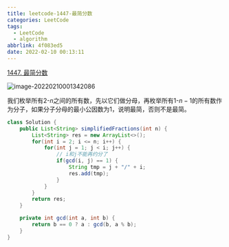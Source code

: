 ```yaml
---
title: leetcode-1447-最简分数
categories: LeetCode
tags:
  - LeetCode
  - algorithm
abbrlink: 4f083ed5
date: 2022-02-10 00:13:11
---
```


[1447. 最简分数](https://leetcode-cn.com/problems/simplified-fractions/)

![image-20220210001342086](https://gitee.com/cao_ziqiang/img/raw/master/20220210001342.png)

我们枚举所有$2$-$n$之间的所有数，先以它们做分母，再枚举所有$1$-$n - 1$的所有数作为分子，如果分子分母的最小公因数为1，说明最简，否则不是最简。

```java
class Solution {
    public List<String> simplifiedFractions(int n) {
        List<String> res = new ArrayList<>();
        for(int i = 2; i <= n; i++) {
            for(int j = 1; j < i; j++) {
                // i和j不能再约分了
                if(gcd(i, j) == 1) {
                    String tmp = j + "/" + i;
                    res.add(tmp);
                }
            }
        }
        return res;
    }

    private int gcd(int a, int b) {
        return b == 0 ? a : gcd(b, a % b);
    }
}
```

